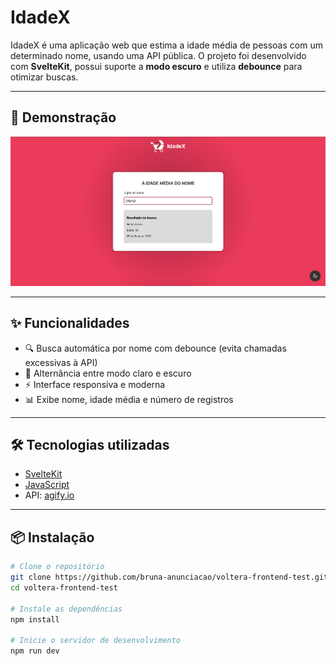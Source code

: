 
# IdadeX

IdadeX é uma aplicação web que estima a idade média de pessoas com um determinado nome, usando uma API pública. O projeto foi desenvolvido com **SvelteKit**, possui suporte a **modo escuro** e utiliza **debounce** para otimizar buscas.

---

## 🚀 Demonstração

![idadeX-preview](./static/idadex-preview.png)

---

## ✨ Funcionalidades

- 🔍 Busca automática por nome com debounce (evita chamadas excessivas à API)
- 🌙 Alternância entre modo claro e escuro
- ⚡ Interface responsiva e moderna
- 📊 Exibe nome, idade média e número de registros

---

## 🛠️ Tecnologias utilizadas

- [SvelteKit](https://kit.svelte.dev/)
- [JavaScript](https://developer.mozilla.org/pt-BR/docs/Web/JavaScript)
- API: [agify.io](https://agify.io/)

---

## 📦 Instalação

```bash
# Clone o repositório
git clone https://github.com/bruna-anunciacao/voltera-frontend-test.git
cd voltera-frontend-test

# Instale as dependências
npm install

# Inicie o servidor de desenvolvimento
npm run dev
